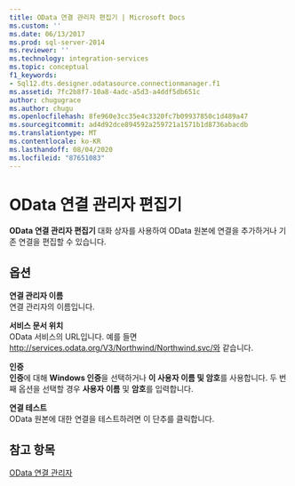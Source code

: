 ```yaml
---
title: OData 연결 관리자 편집기 | Microsoft Docs
ms.custom: ''
ms.date: 06/13/2017
ms.prod: sql-server-2014
ms.reviewer: ''
ms.technology: integration-services
ms.topic: conceptual
f1_keywords:
- Sql12.dts.designer.odatasource.connectionmanager.f1
ms.assetid: 7fc2b8f7-10a8-4adc-a5d3-a4ddf5db651c
author: chugugrace
ms.author: chugu
ms.openlocfilehash: 8fe960e3cc35e4c3320fc7b09937850c1d489a47
ms.sourcegitcommit: ad4d92dce894592a259721a1571b1d8736abacdb
ms.translationtype: MT
ms.contentlocale: ko-KR
ms.lasthandoff: 08/04/2020
ms.locfileid: "87651083"
---
```

# <a name="odata-connection-manager-editor"></a>OData 연결 관리자 편집기
  **OData 연결 관리자 편집기** 대화 상자를 사용하여 OData 원본에 연결을 추가하거나 기존 연결을 편집할 수 있습니다.  
  
## <a name="options"></a>옵션  
 **연결 관리자 이름**  
 연결 관리자의 이름입니다.  
  
 **서비스 문서 위치**  
 OData 서비스의 URL입니다. 예를 들면 http://services.odata.org/V3/Northwind/Northwind.svc/와 같습니다.  
  
 **인증**  
 **인증**에 대해 **Windows 인증**을 선택하거나 **이 사용자 이름 및 암호**를 사용합니다. 두 번째 옵션을 선택할 경우 **사용자 이름** 및 **암호**를 입력합니다.  
  
 **연결 테스트**  
 OData 원본에 대한 연결을 테스트하려면 이 단추를 클릭합니다.  
  
## <a name="see-also"></a>참고 항목  
 [OData 연결 관리자](connection-manager/odata-connection-manager.md)  
  
  
